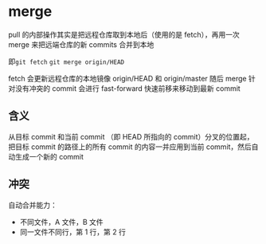 # merge

pull 的内部操作其实是把远程仓库取到本地后（使用的是 fetch），再用一次 merge 来把远端仓库的新 commits 合并到本地

即`git fetch` `git merge origin/HEAD`

fetch 会更新远程仓库的本地镜像 origin/HEAD 和 origin/master
随后 merge 针对没有冲突的 commit 会进行 fast-forward 快速前移来移动到最新 commit

## 含义

从目标 commit 和当前 commit （即 HEAD 所指向的 commit）分叉的位置起，把目标 commit 的路径上的所有 commit 的内容一并应用到当前 commit，然后自动生成一个新的 commit

## 冲突

自动合并能力：

- 不同文件，A 文件，B 文件
- 同一文件不同行，第 1 行，第 2 行
